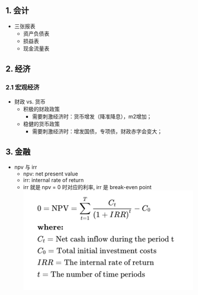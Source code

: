 


## 1. 会计

- 三张报表
    - 资产负债表
    - 损益表
    - 现金流量表

## 2. 经济

### 2.1 宏观经济

- 财政 vs. 货币
    - 积极的财政政策
        - 需要刺激经济时：货币增发（降准降息），m2增加；
    - 稳健的货币政策
        - 需要刺激经济时：增发国债，专项债，财政赤字会变大；

## 3. 金融

- npv 与 irr
    - npv: net present value
    - irr: internal rate of return
    - irr 就是 npv = 0 时对应的利率, irr 是 break-even point
    ![npv与irr](./images/irr_npv.png)


